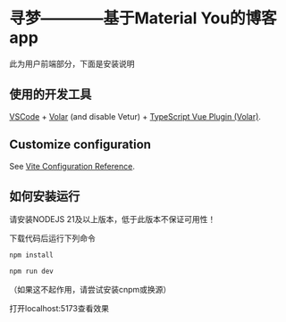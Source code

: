 # 寻梦————基于Material You的博客app

此为用户前端部分，下面是安装说明

## 使用的开发工具

[VSCode](https://code.visualstudio.com/) + [Volar](https://marketplace.visualstudio.com/items?itemName=Vue.volar) (and disable Vetur) + [TypeScript Vue Plugin (Volar)](https://marketplace.visualstudio.com/items?itemName=Vue.vscode-typescript-vue-plugin).

## Customize configuration

See [Vite Configuration Reference](https://vitejs.dev/config/).

## 如何安装运行

请安装NODEJS 21及以上版本，低于此版本不保证可用性！

下载代码后运行下列命令

```sh
npm install
```


```sh
npm run dev
```
（如果这不起作用，请尝试安装cnpm或换源）

打开localhost:5173查看效果
